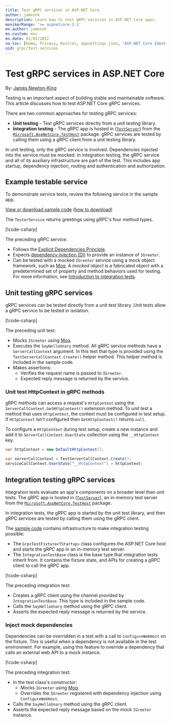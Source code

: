 ```yaml
---
title: Test gRPC services in ASP.NET Core
author: jamesnk
description: Learn how to test gRPC services in ASP.NET Core apps.
monikerRange: '>= aspnetcore-3.1'
ms.author: jamesnk
ms.custom: mvc
ms.date: 01/01/2022
no-loc: [Home, Privacy, Kestrel, appsettings.json, "ASP.NET Core Identity", cookie, Cookie, Blazor, "Blazor Server", "Blazor WebAssembly", "Identity", "Let's Encrypt", Razor, SignalR]
uid: grpc/test-services
---
```

# Test gRPC services in ASP.NET Core

By: [James Newton-King](https://twitter.com/jamesnk)

Testing is an important aspect of building stable and maintainable software. This article discusses how to test ASP.NET Core gRPC services.

There are two common approaches for testing gRPC services:

* **Unit testing** - Test gRPC services directly from a unit testing library.
* **Integration testing** - The gRPC app is hosted in ([`TestServer`](/dotnet/api/microsoft.aspnetcore.testhost.testserver)) from the [`Microsoft.AspNetCore.TestHost`](https://www.nuget.org/packages/Microsoft.AspNetCore.TestHost/) package. gRPC services are tested by calling them using a gRPC client from a unit testing library.

In unit testing, only the gRPC service is involved. Dependencies injected into the service must be mocked. In integration testing, the gRPC service and all of its auxiliary infrastructure are part of the test. This includes app startup, dependency injection, routing and authentication and authorization.

## Example testable service

To demonstrate service tests, review the following service in the sample app. 

[View or download sample code](https://github.com/dotnet/AspNetCore.Docs/tree/main/aspnetcore/mvc/controllers/testing/samples/) ([how to download](xref:index#how-to-download-a-sample))

The `TesterService` returns greetings using gRPC's four method types.

[!code-csharp[](testing/samples/3.x/TestingControllersSample/src/TestingControllersSample/Controllers/HomeController.cs?name=snippet_HomeController&highlight=1,5,10,31-32)]

The preceding gRPC service:

* Follows the [Explicit Dependencies Principle](/dotnet/architecture/modern-web-apps-azure/architectural-principles#explicit-dependencies).
* Expects [dependency injection (DI)](xref:fundamentals/dependency-injection) to provide an instance of `IGreeter`.
* Can be tested with a mocked `IGreeter` service using a mock object framework, such as [Moq](https://www.nuget.org/packages/Moq/). A *mocked object* is a fabricated object with a predetermined set of property and method behaviors used for testing. For more information, see [Introduction to integration tests](xref:test/integration-tests#introduction-to-integration-tests).

## Unit testing gRPC services

gRPC services can be tested directly from a unit test library. Unit tests allow a gRPC service to be tested in isolation.

[!code-csharp[](testing/samples/3.x/TestingControllersSample/src/TestingControllersSample/Controllers/HomeController.cs?name=snippet_HomeController&highlight=1,5,10,31-32)]

The preceding unit test:

* Mocks `IGreeter` using [Moq](https://www.nuget.org/packages/Moq/).
* Executes the `SayHelloUnary` method. All gRPC service methods have a `ServerCallContext` argument. In this test that type is provided using the `TestServerCallContext.Create()` helper method. This helper method is included in the sample code.
* Makes assertions:
  * Verifies the request name is passed to `IGreeter`.
  * Expected reply message is returned by the service.

### Unit test HttpContext in gRPC methods

gRPC methods can access a request's `HttpContext` using the `ServerCallContext.GetHttpContext()` extension method. To unit test a method that uses `HttpContext`, the context must be configured in test setup. If `HttpContext` isn't configured then `GetHttpContext()` returns `null`.

To configure a `HttpContext` during test setup, create a new instance and add it to `ServerCallContext.UserState` collection using the `__HttpContext` key.

```csharp
var httpContext = new DefaultHttpContext();

var serverCallContext = TestServerCallContext.Create();
serviceCallContext.UserState["__HttpContext"] = httpContext;
```

## Integration testing gRPC services

Integration tests evaluate an app's components on a broader level than unit tests. The gRPC app is hosted in ([`TestServer`](/dotnet/api/microsoft.aspnetcore.testhost.testserver)), an in-memory test server from the [`Microsoft.AspNetCore.TestHost`](https://www.nuget.org/packages/Microsoft.AspNetCore.TestHost/) package.

In integration tests, the gRPC app is started by the unit test library, and then gRPC services are tested by calling them using the gRPC client.

The [sample code](https://github.com/dotnet/AspNetCore.Docs/tree/main/aspnetcore/mvc/controllers/testing/samples/) contains infrastructure to make integration testing possible:
* The `GrpcTestFixture<TStartup>` class configures the ASP.NET Core host and starts the gRPC app in an in-memory test server.
* The `IntegrationTestBase` class is the base type that integration tests inherit from. It contains the fixture state, and APIs for creating a gRPC client to call the gRPC app.

[!code-csharp[](testing/samples/3.x/TestingControllersSample/src/TestingControllersSample/Controllers/HomeController.cs?name=snippet_HomeController&highlight=1,5,10,31-32)]

The preceding integration test:

* Creates a gRPC client using the channel provided by `IntegrationTestBase`.  This type is included in the sample code.
* Calls the `SayHelloUnary` method using the gRPC client.
* Asserts the expected reply message is returned by the service.

### Inject mock dependencies

Dependencies can be overridden in a test with a call to `ConfigureWebHost` on the fixture. This is useful when a dependency is not available in the test environment. For example, using this feature to override a dependency that calls an external web API to a mock instance.

[!code-csharp[](testing/samples/3.x/TestingControllersSample/src/TestingControllersSample/Controllers/HomeController.cs?name=snippet_HomeController&highlight=1,5,10,31-32)]

The preceding integration test:

* In the test class's constructor:
  * Mocks `IGreeter` using [Moq](https://www.nuget.org/packages/Moq/).
  * Overrides the `IGreeter` registered with dependency injection using `ConfigureWebHost`. 
* Calls the `SayHelloUnary` method using the gRPC client.
* Asserts the expected reply message based on the mock `IGreeter` instance.
